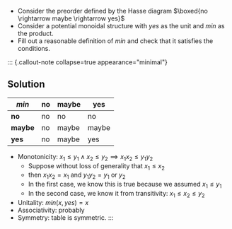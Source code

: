 - Consider the preorder defined by the Hasse diagram $\boxed{no \rightarrow maybe \rightarrow yes}$
- Consider a potential monoidal structure with $yes$ as the unit and $min$ as the product.
- Fill out a reasonable definition of $min$ and check that it satisfies the conditions.

::: {.callout-note collapse=true appearance="minimal"}
## Solution

| $min$ | no | maybe | yes   |
|-------|---|--------|-------|
| **no**    | no | no    | no    |
| **maybe** | no | maybe | maybe |
| **yes**   | no | maybe | yes   |


- Monotonicity: $x_1 \leq y_1 \land x_2 \leq y_2 \implies x_1x_2 \leq y_1y_2$
    -  Suppose without loss of generality that $x_1\leq x_2$
    - then $x_1x_2=x_1$ and $y_1y_2 = y_1$ or $y_2$
    - In the first case, we know this is true because we assumed $x_1 \leq y_1$
    - In the second case, we know it from transitivity: $x_1 \leq x_2\leq y_2$
- Unitality: $min(x,yes)=x$
- Associativity: probably
- Symmetry: table is symmetric.
:::